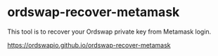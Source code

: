 # ordswap-recover-metamask

This tool is to recover your Ordswap private key from Metamask login.

https://ordswapio.github.io/ordswap-recover-metamask